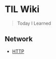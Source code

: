 # TIL Wiki
> Today I Learned

## Network
* [HTTP](https://github.com/Dayoming/TIL/blob/main/Network/HTTP.md)